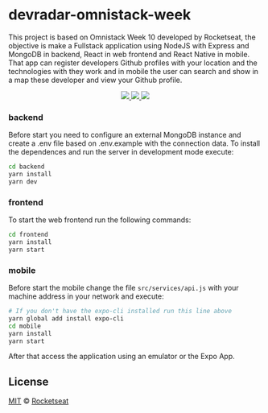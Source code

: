 # devradar-omnistack-week

This project is based on Omnistack Week 10 developed by Rocketseat, the objective is make a Fullstack application using NodeJS with Express and MongoDB in backend, React in web frontend and React Native in mobile. That app can register developers Github profiles with your location and the technologies with they work and in mobile the user can search and show in a map these developer and view your Github profile.

<p align="center">
  <a aria-label="Versão do Node" href="https://github.com/nodejs/node/blob/master/doc/changelogs/CHANGELOG_V12.md#12.14.1">
    <img src="https://img.shields.io/badge/node.js@lts-12.14.1-informational?logo=Node.JS"></img>
  </a>
  <a aria-label="Versão do React" href="https://github.com/facebook/react/blob/master/CHANGELOG.md#16120-november-14-2019">
    <img src="https://img.shields.io/badge/react-16.12.0-informational?logo=react"></img>
  </a>
  <a aria-label="Versão do Expo" href="https://www.npmjs.com/package/expo-cli/v/3.11.5">
    <img src="https://img.shields.io/badge/expo--CLI-3.11.5-informational?logo=expo"></img>
  </a>
</p>

### backend
Before start you need to configure an external MongoDB instance and create a .env file based on .env.example with the connection data. To install the dependences and run the server in development mode execute:
```bash
cd backend
yarn install
yarn dev
```

### frontend
To start the web frontend run the following commands:
```bash
cd frontend
yarn install
yarn start
```

### mobile
Before start the mobile change the file `src/services/api.js` with your machine address in your network and execute:
```bash
# If you don't have the expo-cli installed run this line above
yarn global add install expo-cli
cd mobile
yarn install
yarn start
```
After that access the application using an emulator or the Expo App.
## License

[MIT](./LICENSE) &copy; [Rocketseat](https://rocketseat.com.br/)
